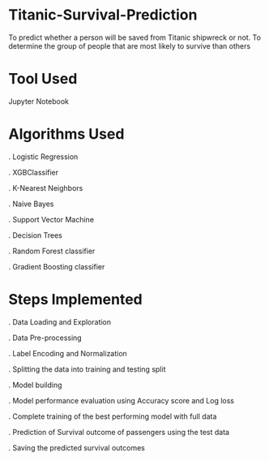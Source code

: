 # Titanic-Survival-Prediction
To predict whether a person will be saved from Titanic shipwreck or not.
To determine the group of people that are most likely to survive than others
# Tool Used 
Jupyter Notebook 
# Algorithms Used 
. Logistic Regression 

. XGBClassifier 

. K-Nearest Neighbors 

. Naive Bayes 

. Support Vector Machine 

. Decision Trees 

. Random Forest classifier 

. Gradient Boosting classifier 

# Steps Implemented 
. Data Loading and Exploration 

. Data Pre-processing 

. Label Encoding and Normalization 

. Splitting the data into training and testing split 

. Model building 

. Model performance evaluation using Accuracy score and Log loss 

. Complete training of the best performing model with full data 

. Prediction of Survival outcome of passengers using the test data 

. Saving the predicted survival outcomes
